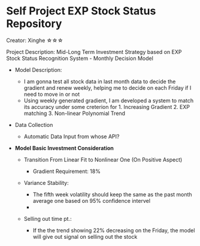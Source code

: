 # Self Project EXP Stock Status Repository
Creator: Xinghe ☆☆☆

Project Description: Mid-Long Term Investment Strategy based on EXP Stock Status Recognition System - Monthly Decision Model
* Model Description:
    * I am gonna test all stock data in last month data to decide the gradient and renew weekly, helping me to decide on each Friday if I need to move in or not
    * Using weekly generated gradient, I am developed a system to match its accuracy under some creterion for 1. Increasing Gradient 2. EXP matching 3. Non-linear Polynomial Trend
      
* Data Collection
    * Automatic Data Input from whose API?
      
* **Model Basic Investment Consideration**
    * Transition From Linear Fit to Nonlinear One (On Positive Aspect)
        * Gradient Requirement: 18%
          
    * Variance Stability:
        * The fifth week volatility should keep the same as the past month average one based on 95% confidence intervel
        * 
          
    * Selling out time pt.:
        * If the the trend showing 22% decreasing on the Friday, the model will give out signal on selling out the stock
